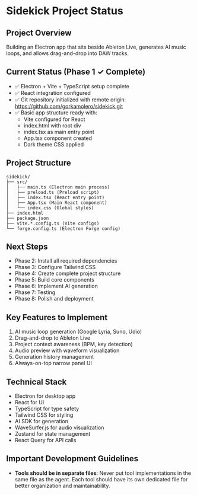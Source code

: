 # Sidekick Project Status

## Project Overview
Building an Electron app that sits beside Ableton Live, generates AI music loops, and allows drag-and-drop into DAW tracks.

## Current Status (Phase 1 ✓ Complete)
- ✅ Electron + Vite + TypeScript setup complete
- ✅ React integration configured
- ✅ Git repository initialized with remote origin: https://github.com/gorkamolero/sidekick.git
- ✅ Basic app structure ready with:
  - Vite configured for React
  - index.html with root div
  - index.tsx as main entry point
  - App.tsx component created
  - Dark theme CSS applied

## Project Structure
```
sidekick/
├── src/
│   ├── main.ts (Electron main process)
│   ├── preload.ts (Preload script)
│   ├── index.tsx (React entry point)
│   ├── App.tsx (Main React component)
│   └── index.css (Global styles)
├── index.html
├── package.json
├── vite.*.config.ts (Vite configs)
└── forge.config.ts (Electron Forge config)
```

## Next Steps
- Phase 2: Install all required dependencies
- Phase 3: Configure Tailwind CSS
- Phase 4: Create complete project structure
- Phase 5: Build core components
- Phase 6: Implement AI generation
- Phase 7: Testing
- Phase 8: Polish and deployment

## Key Features to Implement
1. AI music loop generation (Google Lyria, Suno, Udio)
2. Drag-and-drop to Ableton Live
3. Project context awareness (BPM, key detection)
4. Audio preview with waveform visualization
5. Generation history management
6. Always-on-top narrow panel UI

## Technical Stack
- Electron for desktop app
- React for UI
- TypeScript for type safety
- Tailwind CSS for styling
- AI SDK for generation
- WaveSurfer.js for audio visualization
- Zustand for state management
- React Query for API calls

## Important Development Guidelines
- **Tools should be in separate files**: Never put tool implementations in the same file as the agent. Each tool should have its own dedicated file for better organization and maintainability.